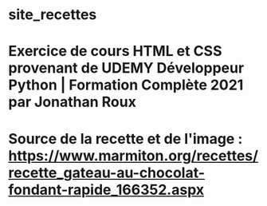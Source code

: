# site_recettes

# Exercice de cours HTML et CSS provenant de UDEMY Développeur Python | Formation Complète 2021 par Jonathan Roux
# Source de la recette et de l'image : https://www.marmiton.org/recettes/recette_gateau-au-chocolat-fondant-rapide_166352.aspx








